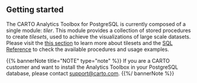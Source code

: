 ## Getting started

The CARTO Analytics Toolbox for PostgreSQL is currently composed of a single module: _tiler_. This module provides a collection of stored procedures to create _tilesets_, used to achieve the visualizations of large scale datasets. Please visit the [this section](../tilesets) to learn more about tilesets and the [SQL Reference](../../sql-reference/tiler) to check the available procedures and usage examples.

{{% bannerNote title="NOTE" type="note" %}}
If you are a CARTO customer and want to install the Analytics Toolbox in your PostgreSQL database, please contact support@carto.com.
{{%/ bannerNote %}}